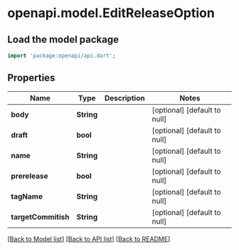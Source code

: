 # openapi.model.EditReleaseOption

## Load the model package
```dart
import 'package:openapi/api.dart';
```

## Properties
Name | Type | Description | Notes
------------ | ------------- | ------------- | -------------
**body** | **String** |  | [optional] [default to null]
**draft** | **bool** |  | [optional] [default to null]
**name** | **String** |  | [optional] [default to null]
**prerelease** | **bool** |  | [optional] [default to null]
**tagName** | **String** |  | [optional] [default to null]
**targetCommitish** | **String** |  | [optional] [default to null]

[[Back to Model list]](../README.md#documentation-for-models) [[Back to API list]](../README.md#documentation-for-api-endpoints) [[Back to README]](../README.md)


